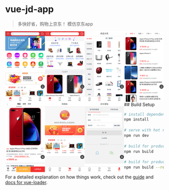 # vue-jd-app

> 多快好省，购物上京东！ 模仿京东app

<img src="/static/index-1.png" width="25%" height="auto" style="float: left;">
<img src="/static/index-2.png" width="25%" height="auto" style="float: left;">
<img src="/static/catagory.png" width="25%" height="auto" style="float: left;">
<img src="/static/productList.png" width="25%" height="auto" style="float: left;">
<img src="/static/product.png" width="25%" height="auto" style="float: left;">
<img src="/static/cart.png" width="25%" height="auto" style="float: left;">
<img src="/static/login.png" width="25%" height="auto" style="float: left;">
## Build Setup

``` bash
# install dependencies
npm install

# serve with hot reload at localhost:8080
npm run dev

# build for production with minification
npm run build

# build for production and view the bundle analyzer report
npm run build --report
```

For a detailed explanation on how things work, check out the [guide](http://vuejs-templates.github.io/webpack/) and [docs for vue-loader](http://vuejs.github.io/vue-loader).

